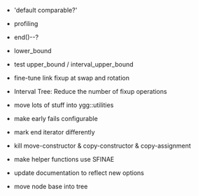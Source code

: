 * 'default comparable?'
* profiling
* end()--?
* lower_bound
* test upper_bound / interval_upper_bound
* fine-tune link fixup at swap and rotation
* Interval Tree: Reduce the number of fixup operations
* move lots of stuff into ygg::utilities
* make early fails configurable
* mark end iterator differently
* kill move-constructor & copy-constructor & copy-assignment

* make helper functions use SFINAE
* update documentation to reflect new options

* move node base into tree